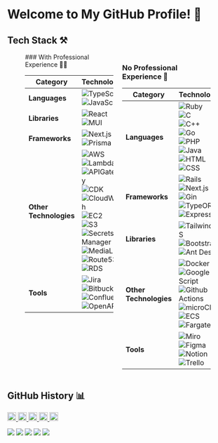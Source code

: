 # Welcome to My GitHub Profile! 👋

## Tech Stack ⚒️


<div style= "display: flex; justify-content: center; gap: 20px;">

<div style="width: 40%;">
### With Professional Experience 👨‍💻


| **Category**         | **Technologies**                                                                                   |
|----------------------|----------------------------------------------------------------------------------------------------|
| **Languages**        | ![TypeScript](https://img.shields.io/badge/TypeScript-3178C6?style=flat&logo=typescript&logoColor=white) <br> ![JavaScript](https://img.shields.io/badge/JavaScript-F7DF1E?style=flat&logo=javascript&logoColor=black) |
| **Libraries**        | ![React](https://img.shields.io/badge/React-61DAFB?style=flat&logo=react&logoColor=black) <br> ![MUI](https://img.shields.io/badge/MUI-007FFF?style=flat&logo=mui&logoColor=white) |
| **Frameworks**       | ![Next.js](https://img.shields.io/badge/Next.js-000000?style=flat&logo=next.js&logoColor=white) <br> ![Prisma](https://img.shields.io/badge/Prisma-2D3748?style=flat&logo=prisma&logoColor=white) |
| **Other Technologies** | ![AWS](https://img.shields.io/badge/AWS-232F3E?style=flat&logo=amazonaws&logoColor=white) <br> ![Lambda](https://img.shields.io/badge/AWS%20Lambda-FF9900?style=flat&logo=amazonaws&logoColor=white) <br> ![APIGateway](https://img.shields.io/badge/AWS%20API%20Gateway-0099FF?style=flat&logo=amazonaws&logoColor=white) <br> ![CDK](https://img.shields.io/badge/AWS%20CDK-FF4F00?style=flat&logo=amazonaws&logoColor=white) <br> ![CloudWatch](https://img.shields.io/badge/AWS%20CloudWatch-252F3E?style=flat&logo=amazonaws&logoColor=white) <br> ![EC2](https://img.shields.io/badge/AWS%20EC2-FF9900?style=flat&logo=amazonaws&logoColor=white) <br> ![S3](https://img.shields.io/badge/AWS%20S3-569A31?style=flat&logo=amazonaws&logoColor=white) <br> ![Secrets Manager](https://img.shields.io/badge/AWS%20Secrets%20Manager-2D3748?style=flat&logo=amazonaws&logoColor=white) <br> ![MediaLive](https://img.shields.io/badge/AWS%20MediaLive-FF9900?style=flat&logo=amazonaws&logoColor=white) <br> ![Route53](https://img.shields.io/badge/AWS%20Route53-1A73E8?style=flat&logo=amazonaws&logoColor=white) <br> ![RDS](https://img.shields.io/badge/AWS%20RDS-527FFF?style=flat&logo=amazonaws&logoColor=white) |
| **Tools**            | ![Jira](https://img.shields.io/badge/Jira-0052CC?style=flat&logo=jira&logoColor=white) <br> ![Bitbucket](https://img.shields.io/badge/Bitbucket-0052CC?style=flat&logo=bitbucket&logoColor=white) <br> ![Confluence](https://img.shields.io/badge/Confluence-003D77?style=flat&logo=confluence&logoColor=white) <br> ![OpenAPI](https://img.shields.io/badge/OpenAPI-7D3F1F?style=flat&logo=openapi&logoColor=white) |

</div>

<div style="width: 40%;">

### No Professional Experience 🍹

| **Category**         | **Technologies**                                                                                   |
|----------------------|----------------------------------------------------------------------------------------------------|
| **Languages**        | ![Ruby](https://img.shields.io/badge/Ruby-CC342D?style=flat&logo=ruby&logoColor=white) <br> ![C](https://img.shields.io/badge/C-A8B9CC?style=flat&logo=c&logoColor=white) <br> ![C++](https://img.shields.io/badge/C%2B%2B-F34B7F?style=flat&logo=c%2B%2B&logoColor=white) <br> ![Go](https://img.shields.io/badge/Go-00ADD8?style=flat&logo=go&logoColor=white) <br> ![PHP](https://img.shields.io/badge/PHP-777BB4?style=flat&logo=php&logoColor=white) <br> ![Java](https://img.shields.io/badge/Java-007396?style=flat&logo=java&logoColor=white) <br> ![HTML](https://img.shields.io/badge/HTML-E34F26?style=flat&logo=html5&logoColor=white) <br> ![CSS](https://img.shields.io/badge/CSS-1572B6?style=flat&logo=css3&logoColor=white) |
| **Frameworks**       | ![Rails](https://img.shields.io/badge/Rails-CC0000?style=flat&logo=ruby-on-rails&logoColor=white) <br> ![Next.js](https://img.shields.io/badge/Next.js-000000?style=flat&logo=next.js&logoColor=white) <br> ![Gin](https://img.shields.io/badge/Gin-00D100?style=flat&logo=go&logoColor=white) <br> ![TypeORM](https://img.shields.io/badge/TypeORM-333?style=flat&logo=typescript&logoColor=white) <br> ![Express](https://img.shields.io/badge/Express-000000?style=flat&logo=express&logoColor=white) |
| **Libraries**        | ![TailwindCSS](https://img.shields.io/badge/TailwindCSS-38B2AC?style=flat&logo=tailwindcss&logoColor=white) <br> ![Bootstrap](https://img.shields.io/badge/Bootstrap-563D7C?style=flat&logo=bootstrap&logoColor=white) <br> ![Ant Design](https://img.shields.io/badge/Ant%20Design-0170FE?style=flat&logo=antdesign&logoColor=white) |
| **Other Technologies** | ![Docker](https://img.shields.io/badge/Docker-2496ED?style=flat&logo=docker&logoColor=white) <br> ![Google App Script](https://img.shields.io/badge/Google%20App%20Script-FF6600?style=flat&logo=google-apps&logoColor=white) <br> ![Github Actions](https://img.shields.io/badge/GitHub%20Actions-2088FF?style=flat&logo=github-actions&logoColor=white) <br> ![microCMS](https://img.shields.io/badge/microCMS-1F2937?style=flat&logo=microcms&logoColor=white) <br> ![ECS](https://img.shields.io/badge/AWS%20ECS-252F3E?style=flat&logo=amazonaws&logoColor=white) <br> ![Fargate](https://img.shields.io/badge/AWS%20Fargate-0099FF?style=flat&logo=amazonaws&logoColor=white) |
| **Tools**            | ![Miro](https://img.shields.io/badge/Miro-3D7F85?style=flat&logo=miro&logoColor=white) <br> ![Figma](https://img.shields.io/badge/Figma-F24E1E?style=flat&logo=figma&logoColor=white) <br> ![Notion](https://img.shields.io/badge/Notion-000000?style=flat&logo=notion&logoColor=white) <br> ![Trello](https://img.shields.io/badge/Trello-0079BF?style=flat&logo=trello&logoColor=white) |

</div>

</div>

## GitHub History 📊

<p align="left">
  <a href="https://github.com/j19015">
    <img height="20" src="https://komarev.com/ghpvc/?username=j19015" />
  </a>
  <a href="https://github.com/j19015">
    <img height="20" src="https://img.shields.io/github/followers/j19015?label=follow&logo=github&style=flat" />
  </a>
  <a href="http://qiita.com/j19015">
    <img height="20" src="https://qiita-badge.apiapi.app/s/takakou/posts.svg" />
  </a>
  <a href="http://qiita.com/j19015">
    <img height="20" src="https://qiita-badge.apiapi.app/s/takakou/contributions.svg" />
  </a>
  <a href="https://zenn.dev/takakou">
    <img height="20" src="https://badgen.org/img/zenn/takakou/articles?style=plastic" />
  </a>
</p>
    
![](http://github-profile-summary-cards.vercel.app/api/cards/profile-details?username=j19015&theme=gruvbox)
![](http://github-profile-summary-cards.vercel.app/api/cards/repos-per-language?username=j19015&theme=gruvbox)
![](http://github-profile-summary-cards.vercel.app/api/cards/most-commit-language?username=j19015&theme=gruvbox)
![](http://github-profile-summary-cards.vercel.app/api/cards/stats?username=j19015&theme=gruvbox)
![](http://github-profile-summary-cards.vercel.app/api/cards/productive-time?username=j19015&theme=gruvbox&utcOffset=9)


